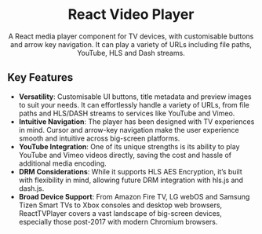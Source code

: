 <h1 align='center'>
  React Video Player
</h1>

<p align='center'>
  A React media player component for TV devices, with customisable buttons and arrow key navigation. It can play a variety of URLs including file paths, YouTube, HLS and Dash streams.
</p>

## Key Features

- <b>Versatility</b>: Customisable UI buttons, title metadata and preview images to suit your needs. It can effortlessly handle a variety of URLs, from file paths and HLS/DASH streams to services like YouTube and Vimeo.
- <b>Intuitive Navigation</b>: The player has been designed with TV experiences in mind. Cursor and arrow-key navigation make the user experience smooth and intuitive across big-screen platforms.
- <b>YouTube Integration</b>: One of its unique strengths is its ability to play YouTube and Vimeo videos directly, saving the cost and hassle of additional media encoding.
- <b>DRM Considerations</b>: While it supports HLS AES Encryption, it’s built with flexibility in mind, allowing future DRM integration with hls.js and dash.js.
- <b>Broad Device Support</b>: From Amazon Fire TV, LG webOS and Samsung Tizen Smart TVs to Xbox consoles and desktop web browsers, ReactTVPlayer covers a vast landscape of big-screen devices, especially those post-2017 with modern Chromium browsers.

